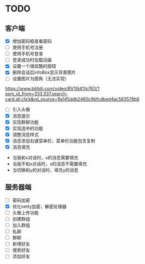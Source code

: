 # TODO

## 客户端

* [X] 增加密码框查看密码
* [ ] 使用手机号注册
* [ ] 使用手机号登录
* [ ] 登录成功时加载动画
* [X] 设置一个很炫酷的按钮
* [X] 删除会话后infoBox显示背景图片
* [ ] 设置图片为圆角（无法实现）

https://www.bilibili.com/video/BV15t411s7R3/?spm_id_from=333.337.search-card.all.click&vd_source=9a145ddb2460c9bfcdbed4ac563578b6

* [ ] 引入头像
* [X] 消息提示
* [X] 实现群聊功能
* [X] 实现选中的功能
* [X] 调整消息样式
* [X] 消息添加右键菜单栏，菜单栏功能包含复制
* [X] 消息填充

- 当我和x对话时，x的消息需要填充
- 当我不和x对话时，x的消息不需要填充
- 当切换和y的对话时，填充y的消息

## 服务器端

* [ ] 密码加密
* [x] 优化netty加密，解密处理器
* [ ] 头像上传功能
* [ ] 创建群组
* [ ] 加入群组
* [ ] 私聊
* [ ] 群聊
* [ ] 新增好友
* [ ] 搜索好友
* [ ] 添加好友
